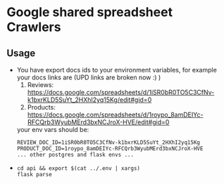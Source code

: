 <h1>Google shared spreadsheet Crawlers</h1>

<h2>Usage</h2>
<ul>
<li>You have export docs ids to your environment variables, for example your docs links are (UPD links are broken now :) )
 <ol>
    <li>Reviews: <a href="https://docs.google.com/spreadsheets/d/1iSR0bR0TO5C3CfNv-k1bxrKLD5SuYt_2HXhI2yq15Kg/edit#gid=0">https://docs.google.com/spreadsheets/d/1iSR0bR0TO5C3CfNv-k1bxrKLD5SuYt_2HXhI2yq15Kg/edit#gid=0</a></li>
    <li>Products: <a href="https://docs.google.com/spreadsheets/d/1roypo_8amDEIYc-RFCQrb3WyubMErd3bxNCJroX-HVE/edit#gid=0">https://docs.google.com/spreadsheets/d/1roypo_8amDEIYc-RFCQrb3WyubMErd3bxNCJroX-HVE/edit#gid=0</a></li>
 </ol>
your env vars should be: 
<pre><code>REVIEW_DOC_ID=1iSR0bR0TO5C3CfNv-k1bxrKLD5SuYt_2HXhI2yq15Kg
PRODUCT_DOC_ID=1roypo_8amDEIYc-RFCQrb3WyubMErd3bxNCJroX-HVE
... other postgres and flask envs ...</code></pre></li>
<li><pre><code>cd api && export $(cat ../.env | xargs)
flask parse</code></pre></li></ul>
